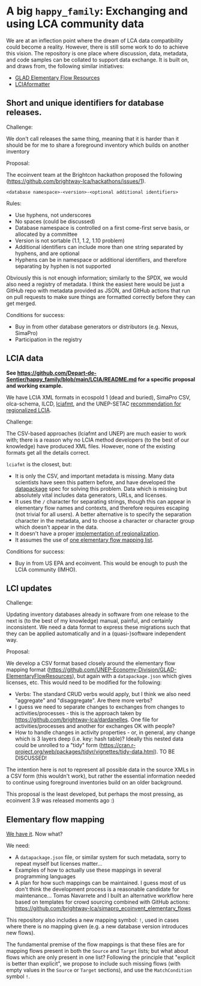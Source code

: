 # A big `happy_family`: Exchanging and using LCA community data

We are at an inflection point where the dream of LCA data compatibility could become a reality. However, there is still some work to do to achieve this vision. The repository is one place where discussion, data, metadata, and code samples can be collated to support data exchange. It is built on, and draws from, the following similar initiatives:

* [GLAD Elementary Flow Resources](https://github.com/UNEP-Economy-Division/GLAD-ElementaryFlowResources)
* [LCIAformatter](https://github.com/USEPA/LCIAformatter/tree/master/lciafmt)
 
## Short and unique identifiers for database releases.
 
Challenge:
 
We don't call releases the same thing, meaning that it is harder than it should be for me to share a foreground inventory which builds on another inventory
 
Proposal:
 
The ecoinvent team at the Brightcon hackathon proposed the following (https://github.com/brightway-lca/hackathons/issues/1).
 
`<database namespace>-<version>-<optional additional identifiers>`
 
Rules:
 
* Use hyphens, not underscores
* No spaces (could be discussed)
* Database namespace is controlled on a first come-first serve basis, or allocated by a committee
* Version is not sortable (1.1, 1.2, 1.10 problem)
* Additional identifiers can include more than one string separated by hyphens, and are optional
* Hyphens can be in namespace or additional identifiers, and therefore separating by hyphen is not supported
 
Obviously this is not enough information; similarly to the SPDX, we would also need a registry of metadata. I think the easiest here would be just a GitHub repo with metadata provided as JSON, and GitHub actions that run on pull requests to make sure things are formatted correctly before they can get merged.
 
Conditions for success:
 
* Buy in from other database generators or distributors (e.g. Nexus, SimaPro)
* Participation in the registry
 
## LCIA data

**See https://github.com/Depart-de-Sentier/happy_family/blob/main/LCIA/README.md for a specific proposal and working example.**
 
We have LCIA XML formats in ecospold 1 (dead and buried), SimaPro CSV, olca-schema, ILCD, [lciafmt](https://github.com/USEPA/LCIAformatter), and the UNEP-SETAC [recommendation for regionalized LCIA](https://github.com/cmutel/regionalized-lcia-data-standard).
 
Challenge:
 
The CSV-based approaches (lciafmt and UNEP) are much easier to work with; there is a reason why no LCIA method developers (to the best of our knowledge) have produced XML files. However, none of the existing formats get all the details correct.
 
`lciafmt` is the closest, but:
 
* It is only the CSV, and important metadata is missing. Many data scientists have seen this pattern before, and have developed the [datapackage](https://specs.frictionlessdata.io/data-package/) spec for solving this problem. Data which is missing but absolutely vital includes data generators, URLs, and licenses.
* It uses the `/` character for separating strings, though this can appear in elementary flow names and contexts, and therefore requires escaping (not trivial for all users). A better alternative is to specify the separation character in the metadata, and to choose a character or character group which doesn't appear in the data.
* It doesn't have a proper [implementation of regionalization](https://link.springer.com/article/10.1007/s11367-018-1539-4).
* It assumes the use of [one elementary flow mapping list](https://github.com/USEPA/Federal-LCA-Commons-Elementary-Flow-List).
  
Conditions for success:
 
* Buy in from US EPA and ecoinvent. This would be enough to push the LCIA community (IMHO).
 
## LCI updates
 
Challenge:
 
Updating inventory databases already in software from one release to the next is (to the best of my knowledge) manual, painful, and certainly inconsistent. We need a data format to express these migrations such that they can be applied automatically and in a (quasi-)software independent way.
 
Proposal:
 
We develop a CSV format based closely around the elementary flow mapping format (https://github.com/UNEP-Economy-Division/GLAD-ElementaryFlowResources), but again with a `datapackage.json` which gives licenses, etc. This would need to be modified for the following:
 
* Verbs: The standard CRUD verbs would apply, but I think we also need "aggregate" and "disaggregate". Are there more verbs?
* I guess we need to separate changes to exchanges from changes to activities/processes - this is the approach taken by https://github.com/brightway-lca/dardanelles. One file for activities/processes and another for exchanges OK with people?
* How to handle changes in activity properties - or, in general, any change which is 3 layers deep (i.e. key: hash table)? Ideally this nested data could be unrolled to a "tidy" form (https://cran.r-project.org/web/packages/tidyr/vignettes/tidy-data.html). TO BE DISCUSSED!
 
The intention here is not to represent all possible data in the source XMLs in a CSV form (this wouldn't work), but rather the essential information needed to continue using foreground inventories build on an older background.
 
This proposal is the least developed, but perhaps the most pressing, as ecoinvent 3.9 was released moments ago :)
 
## Elementary flow mapping
 
[We have it](https://github.com/UNEP-Economy-Division/GLAD-ElementaryFlowResources). Now what?
 
We need:
 
* A `datapackage.json` file, or similar system for such metadata, sorry to repeat myself but licenses matter...
* Examples of how to actually use these mappings in several programming languages
* A plan for how such mappings can be maintained. I guess most of us don't think the development process is a reasonable candidate for maintenance... Tomas Navarrete and I built an alternative workflow here based on templates for crowd sourcing combined with GitHub actions: https://github.com/brightway-lca/simapro_ecoinvent_elementary_flows

This repository also includes a new mapping symbol: ``!``, used in cases where there is no mapping given (e.g. a new database version introduces new flows).

The fundamental premise of the flow mappings is that these files are for mapping flows present in both the `Source` and `Target` lists; but what about flows which are only present in one list? Following the principle that "explicit is better than explicit", we propose to include such missing flows (with empty values in the `Source` or `Target` sections), and use the `MatchCondition` symbol `!`.
